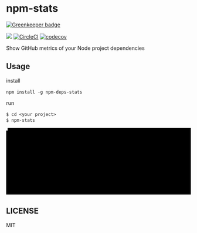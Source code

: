 # npm-stats

[![Greenkeeper badge](https://badges.greenkeeper.io/metrue/npm-stats.svg)](https://greenkeeper.io/)

<a href="https://nodei.co/npm/npm-deps-stats/"><img src="https://nodei.co/npm/npm-deps-stats.png?mini=true"></a>
[![CircleCI](https://circleci.com/gh/metrue/npm-stats.svg?style=svg)](https://circleci.com/gh/metrue/npm-stats) [![codecov](https://codecov.io/gh/metrue/npm-stats/branch/master/graph/badge.svg)](https://codecov.io/gh/metrue/npm-stats)

Show GitHub metrics of your Node project dependencies

## Usage

install
```
npm install -g npm-deps-stats
```

run
```
$ cd <your project>
$ npm-stats
```

<img src="https://raw.githubusercontent.com/metrue/npm-stats/master/screen_shot.png" width="1000"></img>

## LICENSE

MIT
